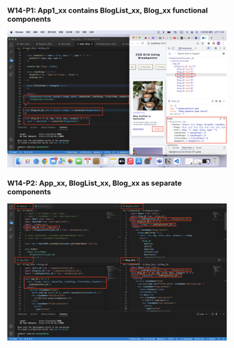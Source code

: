 ### W14-P1: App1_xx contains BlogList_xx, Blog_xx functional components
![](w14-p1.png)

### W14-P2: App_xx, BlogList_xx, Blog_xx as separate components
![](w14-p2.png)
